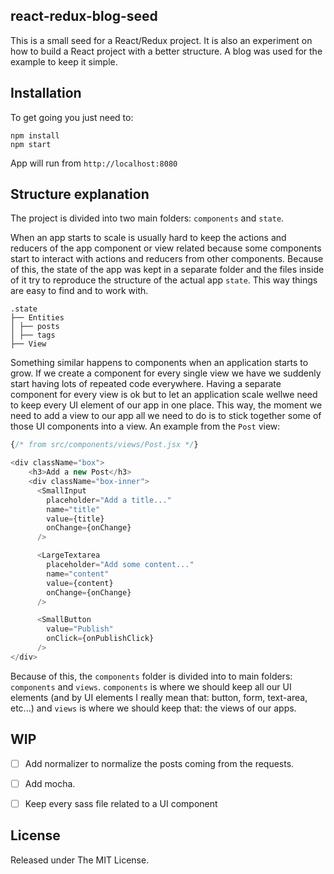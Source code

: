## react-redux-blog-seed

This is a small seed for a React/Redux project. It is also an experiment on how to build a React project with a better structure. A blog was used for the example to keep it simple.

## Installation
To get going you just need to:

    npm install
    npm start

App will run from `http://localhost:8080`

## Structure explanation
The project is divided into two main folders: `components` and `state`.

When an app starts to scale is usually hard to keep the actions and reducers of the app component or view related because some components start to interact with actions and reducers from other components. Because of this, the state of the app was kept in a separate folder and the files inside of it try to reproduce the structure of the actual app `state`. This way things are easy to find and to work with.

    .state
    ├── Entities
    │ ├── posts
    │ ├── tags
    ├── View

Something similar happens to components when an application starts to grow. If we create a component for every single view we have we suddenly start having lots of repeated code everywhere. Having a separate component for every view is ok but to let an application scale wellwe need to keep every UI element of our app in one place. This way, the moment we need to add a view to our app all we need to do is to stick together some of those UI components into a view. An example from the `Post` view:

```javascript
{/* from src/components/views/Post.jsx */}

<div className="box">
    <h3>Add a new Post</h3>
    <div className="box-inner">
      <SmallInput
        placeholder="Add a title..."
        name="title"
        value={title}
        onChange={onChange}
      />

      <LargeTextarea
        placeholder="Add some content..."
        name="content"
        value={content}
        onChange={onChange}
      />

      <SmallButton
        value="Publish"
        onClick={onPublishClick}
      />
</div>
```

Because of this, the `components` folder is divided into to main folders: `components` and `views`. `components` is where we should keep all our UI elements (and by UI elements I really mean that: button, form, text-area, etc...) and `views` is where we should keep that: the views of our apps.


## WIP
- [ ]  Add normalizer to normalize the posts coming from the requests.
- [ ] Add mocha.
- [ ] Keep every sass file related to a UI component


## License

Released under The MIT License.